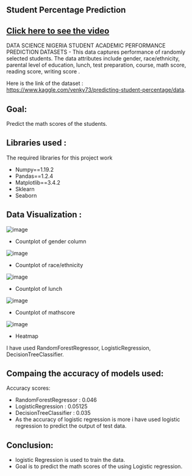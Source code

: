 ## Student Percentage Prediction
## [Click here to see the video](https://drive.google.com/file/d/1mrPhmPzyJw19uZDt_WrSOuo1zXAeAljE/view?usp=sharing)
DATA SCIENCE NIGERIA STUDENT ACADEMIC PERFORMANCE PREDICTION DATASETS - This data captures performance of randomly selected students. The data attributes include gender, race/ethnicity, parental level of education, lunch, test preparation, course, math score, reading score, writing score .

Here is the link of the dataset : https://www.kaggle.com/venky73/predicting-student-percentage/data.

## Goal:
Predict the math scores of the students.

## Libraries used :
The required libraries for this project work
- Numpy==1.19.2
- Pandas==1.2.4
- Matplotlib==3.4.2
- Sklearn
- Seaborn

## Data Visualization :
![image](https://user-images.githubusercontent.com/79050917/143474948-efea9eca-2d7c-4e25-ac94-435cedb3017a.png)
- Countplot of gender column

![image](https://user-images.githubusercontent.com/79050917/143475021-ad92e6f6-c8e1-41dd-82d8-4a691c8afcc1.png)
- Countplot of race/ethnicity

![image](https://user-images.githubusercontent.com/79050917/143475118-844b9457-54fb-4404-8313-ca7c1371764c.png)
- Countplot of lunch

![image](https://user-images.githubusercontent.com/79050917/143475163-c37392a3-956c-4394-801b-52a9e33ef12a.png)
- Countplot of mathscore

![image](https://user-images.githubusercontent.com/79050917/143475222-abb603de-fe70-48a0-8f48-b1c249f46069.png)
- Heatmap 






I have used RandomForestRegressor, LogisticRegression, DecisionTreeClassifier.

## Compaing the accuracy of models used:
Accuracy scores:
- RandomForestRegressor : 0.046
- LogisticRegression : 0.05125
- DecisionTreeClassifier : 0.035
- As the accuracy of logistic regression is more i have used logistic regression to predict the output of test data.

## Conclusion:
- logistic Regression is used to train the data.
- Goal is to predict the math scores of the using Logistic regression.






